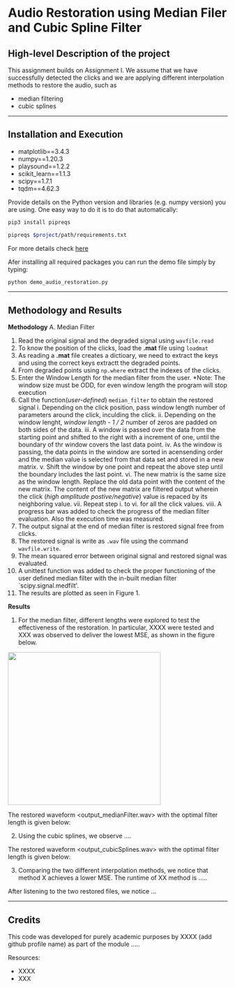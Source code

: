 # Audio Restoration using Median Filer and Cubic Spline Filter

## High-level Description of the project
This assignment builds on Assignment I. We assume that we have successfully detected the clicks and we are applying different interpolation methods to restore the audio, such as
- median filtering
- cubic splines

---

## Installation and Execution
- matplotlib==3.4.3
- numpy==1.20.3
- playsound==1.2.2
- scikit_learn==1.1.3
- scipy==1.7.1
- tqdm==4.62.3

Provide details on the Python version and libraries (e.g. numpy version) you are using. One easy way to do it is to do that automatically:
```sh                                 
pip3 install pipreqs

pipreqs $project/path/requirements.txt
```
For more details check [here](https://github.com/bndr/pipreqs)


Afer installing all required packages you can run the demo file simply by typing:
```sh
python demo_audio_restoration.py
```
---

## Methodology and Results
**Methodology**
A.  Median Filter
  1.  Read the original signal and the degraded signal using `wavfile.read`
  2.  To know the position of the clicks, load the **.mat** file using `loadmat`
  3.  As reading a **.mat** file creates a dictioary, we need to extract the keys and using the correct keys extractt the degraded points.
  4.  From degraded points using `np.where` extract the indexes of the clicks.
  5.  Enter the Window Length for the median filter from the user. *Note: The window size must be ODD, for even window length the program will stop execution
  6.  Call the function(*user-defined*) `median_filter` to obtain the restored signal
    i.  Depending on the click position, pass window length number of parameters around the click, inculding the click.
    ii. Depending on the window lenght, *window length - 1 / 2* number of zeros are padded on both sides of the data.
    iii.  A window is passed over the data from the starting point and shifted to the right with a increment of one, until the boundary of thr window covers the last data point.
    iv. As the window is passing, the data points in the window are sorted in acensending order and the median value is selected from that data set and stored in a new matrix.
    v.  Shift the window by one point and repeat the above step until the boundary includes the last point.
    vi. The new matrix is the same size as the window length. Replace the old data point with the content of the new matrix. The content of the new matrix are filtered output wherein the click (*high amplitude postive/negative*) value is repaced by its neighboring value.
    vii. Repeat step i. to vi. for all the click values.
    viii. A progress bar was added to check the progress of the median filter evaluation. Also the execution time was measured.
  7.  The output signal at the end of median filter is restored signal free from clicks.
  8.  The restored signal is write as `.wav` file using the command `wavfile.write`.
  9.  The mean squared error between original signal and restored signal was evaluated.
  10.  A unittest function was added to check the proper functioning of the user defined median filter with the in-built median filter `scipy.signal.medfilt'.
  11.  The results are plotted as seen in Figure 1.
     



**Results**

1. For the median filter, different lengths were explored to test the effectiveness of the restoration. In particular, XXXX were tested and XXX was observed to deliver the lowest MSE, as shown in the figure below.

<img src="MedianFilter_MSEvsLength.png" width="350">

The restored waveform <output_medianFilter.wav> with the optimal filter length is given below:



2. Using the cubic splines, we observe ....

The restored waveform <output_cubicSplines.wav> with the optimal filter length is given below:


3. Comparing the two different interpolation methods, we notice that method X achieves a lower MSE. The runtime of XX method is .....

After listening to the two restored files, we notice ...


---
## Credits

This code was developed for purely academic purposes by XXXX (add github profile name) as part of the module ..... 

Resources:
- XXXX
- XXX





